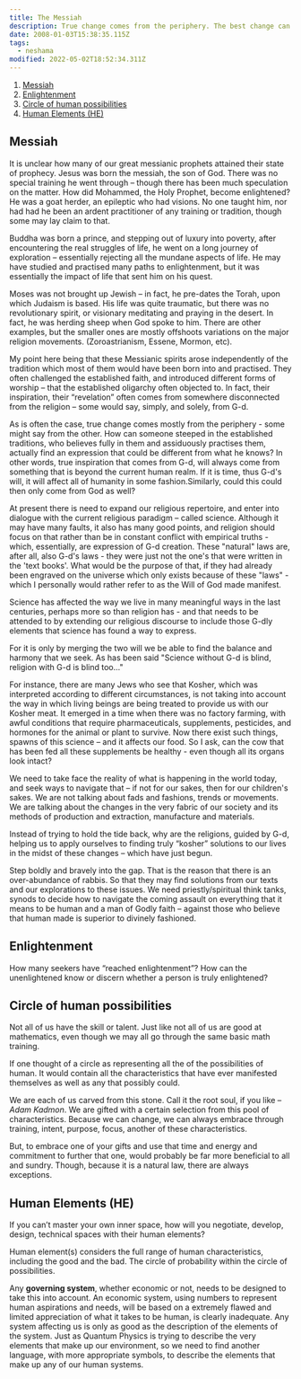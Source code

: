 ```yaml
---
title: The Messiah
description: True change comes from the periphery. The best change can be
date: 2008-01-03T15:38:35.115Z
tags:
  - neshama
modified: 2022-05-02T18:52:34.311Z
---
```


1. [Messiah](#messiah)
2. [Enlightenment](#enlightenment)
3. [Circle of human possibilities](#circle-of-human-possibilities)
4. [Human Elements (HE)](#human-elements-he)

## Messiah

It is unclear how many of our great messianic prophets attained their state of prophecy. Jesus was born the messiah, the son of God. There was no special training he went through – though there has been much speculation on the matter. How did Mohammed, the Holy Prophet, become enlightened? He was a goat herder, an epileptic who had visions. No one taught him, nor had had he been an ardent practitioner of any training or tradition, though some may lay claim to that.

Buddha was born a prince, and stepping out of luxury into poverty, after encountering the real struggles of life, he went on a long journey of exploration – essentially rejecting all the mundane aspects of life. He may have studied and practised many paths to enlightenment, but it was essentially the impact of life that sent him on his quest.

Moses was not brought up Jewish – in fact, he pre-dates the Torah, upon which Judaism is based. His life was quite traumatic, but there was no revolutionary spirit, or visionary meditating and praying in the desert. In fact, he was herding sheep when God spoke to him. There are other examples, but the smaller ones are mostly offshoots variations on the major religion movements. (Zoroastrianism, Essene, Mormon, etc).

My point here being that these Messianic spirits arose independently of the tradition which most of them would have been born into and practised. They often challenged the established faith, and introduced different forms of worship – that the established oligarchy often objected to. In fact, their inspiration, their “revelation” often comes from somewhere disconnected from the religion – some would say, simply, and solely, from G-d.

As is often the case, true change comes mostly from the periphery - some might say from the other. How can someone steeped in the established traditions, who believes fully in them and assiduously practises them, actually find an expression that could be different from what he knows? In other words, true inspiration that comes from G-d, will always come from something that is beyond the current human realm. If it is time, thus G-d's will, it will affect all of humanity in some fashion.Similarly, could this could then only come from God as well?

At present there is need to expand our religious repertoire, and enter into dialogue with the current religious paradigm – called science. Although it may have many faults, it also has many good points, and religion should focus on that rather than be in constant conflict with empirical truths - which, essentially, are expression of G-d creation. These "natural" laws are, after all, also G-d's laws - they were just not the one's that were written in the 'text books'. What would be the purpose of that, if they had already been engraved on the universe which only exists because of these "laws" - which I personally would rather refer to as the Will of God made manifest.

Science has affected the way we live in many meaningful ways in the last centuries, perhaps more so than religion has - and that needs to be attended to by extending our religious discourse to include those G-dly elements that science has found a way to express.

For it is only by merging the two will we be able to find the balance and harmony that we seek. As has been said "Science without G-d is blind, religion with G-d is blind too..."

For instance, there are many Jews who see that Kosher, which was interpreted according to different circumstances, is not taking into account the way in which living beings are being treated to provide us with our Kosher meat. It emerged in a time when there was no factory farming, with awful conditions that require pharmaceuticals, supplements, pesticides, and hormones for the animal or plant to survive. Now there exist such things, spawns of this science – and it affects our food. So I ask, can the cow that has been fed all these supplements be healthy - even though all its organs look intact?

We need to take face the reality of what is happening in the world today, and seek ways to navigate that – if not for our sakes, then for our children's sakes. We are not talking about fads and fashions, trends or movements. We are talking about the changes in the very fabric of our society and its methods of production and extraction, manufacture and materials.

Instead of trying to hold the tide back, why are the religions, guided by G-d, helping us to apply ourselves to finding truly “kosher” solutions to our lives in the midst of these changes – which have just begun.

Step boldly and bravely into the gap. That is the reason that there is an over-abundance of rabbis. So that they may find solutions from our texts and our explorations to these issues. We need priestly/spiritual think tanks, synods to decide how to navigate the coming assault on everything that it means to be human and a man of Godly faith – against those who believe that human made is superior to divinely fashioned.

## Enlightenment

How many seekers have “reached enlightenment”? How can the unenlightened know or discern whether a person is truly enlightened?

## Circle of human possibilities

Not all of us have the skill or talent. Just like not all of us are good at mathematics, even though we may all go through the same basic math training.

If one thought of a circle as representing all the of the possibilities of human. It would contain all the characteristics that have ever manifested themselves as well as any that possibly could.

We are each of us carved from this stone. Call it the root soul, if you like – _Adam Kadmon_. We are gifted with a certain selection from this pool of characteristics. Because we can change, we can always embrace through training, intent, purpose, focus, another of these characteristics.

But, to embrace one of your gifts and use that time and energy and commitment to further that one, would probably be far more beneficial to all and sundry. Though, because it is a natural law, there are always exceptions.

## Human Elements (HE)

If you can’t master your own inner space, how will you negotiate, develop, design, technical spaces with their human elements?

Human element(s) considers the full range of human characteristics, including the good and the bad. The circle of probability within the circle of possibilities.

Any **governing system**, whether economic or not, needs to be designed to take this into account. An economic system, using numbers to represent human aspirations and needs, will be based on a extremely flawed and limited appreciation of what it takes to be human, is clearly inadequate. Any system affecting us is only as good as the description of the elements of the system. Just as Quantum Physics is trying to describe the very elements that make up our environment, so we need to find another language, with more appropriate symbols, to describe the elements that make up any of our human systems.
